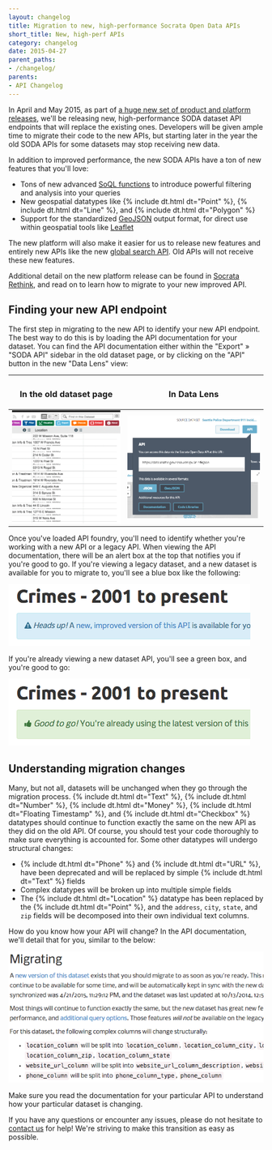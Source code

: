 ```yaml
---
layout: changelog
title: Migration to new, high-performance Socrata Open Data APIs
short_title: New, high-perf APIs
category: changelog
date: 2015-04-27
parent_paths: 
- /changelog/
parents: 
- API Changelog
---
```


In April and May 2015, as part of [a huge new set of product and platform releases](http://www.socrata.com/rethink/), we'll be releasing new, high-performance SODA dataset API endpoints that will replace the existing ones. Developers will be given ample time to migrate their code to the new APIs, but starting later in the year the old SODA APIs for some datasets may stop receiving new data.

In addition to improved performance, the new SODA APIs have a ton of new features that you'll love:

- Tons of new advanced [SoQL functions](/docs/functions/index.html) to introduce powerful filtering and analysis into your queries
- New geospatial datatypes like {% include dt.html dt="Point" %}, {% include dt.html dt="Line" %}, and {% include dt.html dt="Polygon" %}
- Support for the standardized [GeoJSON](/docs/formats/geojson.html) output format, for direct use within geospatial tools like [Leaflet](http://leafletjs.com/)

The new platform will also  make it easier for us to release new features and entirely new APIs like the new [global search API](http://labs.socrata.com/docs/search.html). Old APIs will not receive these new features.

Additional detail on the new platform release can be found in [Socrata Rethink](http://www.socrata.com/rethink/), and read on to learn how to migrate to your new improved API.

## Finding your new API endpoint

The first step in migrating to the new API to identify your new API endpoint. The best way to do this is by loading the API documentation for your dataset. You can find the API documentation either within the "Export" &raquo; "SODA API" sidebar in the old dataset page, or by clicking on the "API" button in the new "Data Lens" view:


<table>
  <thead>
    <th><h3>In the old dataset page</h3></th>
    <th><h3>In Data Lens</h3></th>
  </thead>
  <tbody>
    <tr>
      <td><img src="/img/sidebar.gif" alt="Old Dataset Page" /></td>
      <td><img src="/img/data_lens.png" alt="Data Lens" /></td>
    </tr>
  </tbody>
</table>

Once you've loaded API foundry, you'll need to identify whether you're working with a new API or a legacy API. When viewing the API documentation, there will be an alert box at the top that notifies you if you're good to go. If you're viewing a legacy dataset, and a new dataset is available for you to migrate to, you'll see a blue box like the following:

![Needs Migrating](/img/needs_migrating.png)

If you're already viewing a new dataset API, you'll see a green box, and you're good to go:

![Good to go!](/img/good_to_go.png)

## Understanding migration changes

Many, but not all, datasets will be unchanged when they go through the migration process. {% include dt.html dt="Text" %}, {% include dt.html dt="Number" %}, {% include dt.html dt="Money" %}, {% include dt.html dt="Floating Timestamp" %}, and {% include dt.html dt="Checkbox" %} datatypes should continue to function exactly the same on the new API as they did on the old API. Of course, you should test your code thoroughly to make sure everything is accounted for. Some other datatypes will undergo structural changes:

- {% include dt.html dt="Phone" %} and {% include dt.html dt="URL" %}, have been deprecated and will be replaced by simple {% include dt.html dt="Text" %} fields
- Complex datatypes will be broken up into multiple simple fields
- The {% include dt.html dt="Location" %} datatype has been replaced by the {% include dt.html dt="Point" %}, and the `address`, `city`, `state`, and `zip` fields will be decomposed into their own individual text columns.

How do you know how your API will change? In the API documentation, we'll detail that for you, similar to the below:

![Migration](/img/migration.png)

Make sure you read the documentation for your particular API to understand how your particular dataset is changing.

If you have any questions or encounter any issues, please do not hesitate to [contact us](/support.html) for help! We're striving to make this transition as easy as possible.

